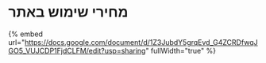 # מחירי שימוש באתר

{% embed url="https://docs.google.com/document/d/1Z3JubdY5grqEvd_G4ZCRDfwqJGO5_VUJCDP1FjdCLFM/edit?usp=sharing" fullWidth="true" %}
